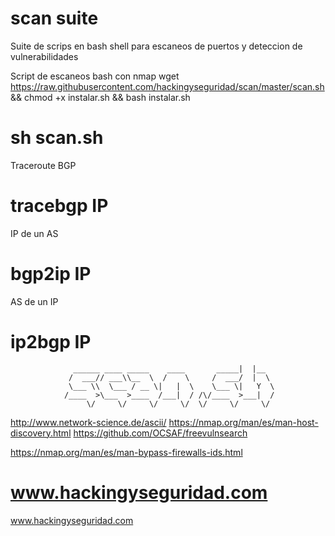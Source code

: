 # scan suite
Suite de scrips en bash shell para escaneos de puertos y deteccion de vulnerabilidades

Script de escaneos bash con nmap
wget https://raw.githubusercontent.com/hackingyseguridad/scan/master/scan.sh && chmod +x instalar.sh && bash instalar.sh
# sh scan.sh

Traceroute BGP
# tracebgp IP

IP de un AS
# bgp2ip IP

AS de un IP
# ip2bgp IP




                  ______ ____ _____    ____       _____|  |__  
                 /  ___// ___\\__  \  /    \     /  ___/  |  \ 
                 \___ \\  \___ / __ \|   |  \    \___ \|   Y  \
                /____  >\___  >____  /___|  / /\/____  >___|  /
                     \/     \/     \/     \/  \/     \/     \/ 
http://www.network-science.de/ascii/
https://nmap.org/man/es/man-host-discovery.html
https://github.com/OCSAF/freevulnsearch

https://nmap.org/man/es/man-bypass-firewalls-ids.html

# www.hackingyseguridad.com
www.hackingyseguridad.com
